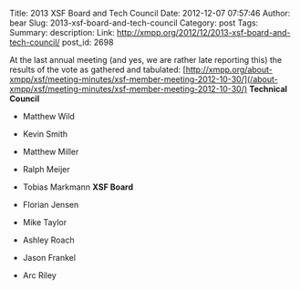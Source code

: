 Title: 2013 XSF Board and Tech Council
Date: 2012-12-07 07:57:46
Author: bear
Slug: 2013-xsf-board-and-tech-council
Category: post
Tags: 
Summary: description:
Link: http://xmpp.org/2012/12/2013-xsf-board-and-tech-council/
post_id: 2698


At the last annual meeting (and yes, we are rather late reporting this) the results of the vote as gathered and tabulated: [http://xmpp.org/about-xmpp/xsf/meeting-minutes/xsf-member-meeting-2012-10-30/](/about-xmpp/xsf/meeting-minutes/xsf-member-meeting-2012-10-30/) **Technical Council**

* Matthew Wild
* Kevin Smith
* Matthew Miller
* Ralph Meijer
* Tobias Markmann
**XSF Board**

* Florian Jensen
* Mike Taylor
* Ashley Roach
* Jason Frankel
* Arc Riley
